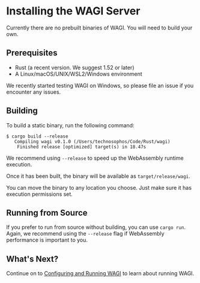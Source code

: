 # Installing the WAGI Server

Currently there are no prebuilt binaries of WAGI. You will need to build your own.

## Prerequisites

- Rust (a recent version. We suggest 1.52 or later)
- A Linux/macOS/UNIX/WSL2/Windows environment

We recently started testing WAGI on Windows, so please file an issue if you 
encounter any issues.

## Building

To build a static binary, run the following command:

```console
$ cargo build --release 
   Compiling wagi v0.1.0 (/Users/technosophos/Code/Rust/wagi)
    Finished release [optimized] target(s) in 18.47s
```

We recommend using `--release` to speed up the WebAssembly runtime execution.

Once it has been built, the binary will be available as `target/release/wagi`.

You can move the binary to any location you choose. Just make sure it has execution permissions set.

## Running from Source

If you prefer to run from source without building, you can use `cargo run`.
Again, we recommend using the `--release` flag if WebAssembly performance is important to you.

## What's Next?

Continue on to [Configuring and Running WAGI](configuring_and_running.md) to learn about running WAGI.
